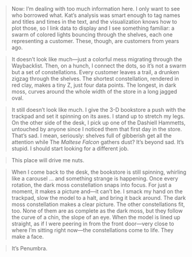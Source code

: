 >Now: I’m dealing with too much information here. I only want to see who borrowed what. Kat’s analysis was smart enough to tag names and titles and times in the text, and the visualization knows how to plot those, so I link data to display and I see something familiar: a swarm of colored lights bouncing through the shelves, each one representing a customer. These, though, are customers from years ago.

>It doesn’t look like much—just a colorful mess migrating through the Waybacklist. Then, on a hunch, I connect the dots, so it’s not a swarm but a set of constellations. Every customer leaves a trail, a drunken zigzag through the shelves. The shortest constellation, rendered in red clay, makes a tiny Z, just four data points. The longest, in dark moss, curves around the whole width of the store in a long jagged oval.

>It still doesn’t look like much. I give the 3-D bookstore a push with the trackpad and set it spinning on its axes. I stand up to stretch my legs. On the other side of the desk, I pick up one of the Dashiell Hammetts, untouched by anyone since I noticed them that first day in the store. That’s sad. I mean, seriously: shelves full of gibberish get all the attention while The *Maltese Falcon* gathers dust? It’s beyond sad. It’s stupid. I should start looking for a different job. 

>This place will drive me nuts.

>When I come back to the desk, the bookstore is still spinning, whirling like a carousel … and something strange is happening. Once every rotation, the dark moss constellation snaps into focus. For just a moment, it makes a picture and—it can’t be. I smack my hand on the trackpad, slow the model to a halt, and bring it back around. The dark moss constellation makes a clear picture. The other constellations fit, too. None of them are as complete as the dark moss, but they follow the curve of a chin, the slope of an eye. When the model is lined up straight, as if I were peering in from the front door—very close to where I’m sitting right now—the constellations come to life. They make a face.

>It’s Penumbra.
